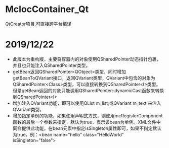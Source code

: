 # McIocContainer_Qt
QtCreator项目,可直接跨平台编译

# 2019/12/22
- 此版本为重构版，主要将容器内的对象使用QSharedPointer动态指针包裹，并且也只能注入QSharedPointer类型。
- getBean返回QSharedPointer\<QObject\>类型，同时增加getBeanToQVariant接口，返回QVariant类型，QVariant中包含的对象为QSharedPointer\<Class\>类型，可以直接转换到QSharedPointer\<I\>类型。但是getBean返回的对象只能调用QSharedPointer::dynamicCast函数来转换到QSharedPointer\<I\>
- 增加注入QVariant功能，即可以使用QList<QVariant> m_list;或QVariant m_text;来注入QVariant类型。
- 增加指定单例的功能，如果使用声明式方式，则使用mcRegisterComponent函数的最后一个参数来指定，默认为true，表示该bean为单例。XML文件中同样提供此功能，在bean元素中指定isSingleton属性即可，如果不指定默认为true。例：\<bean name="hello" class="HelloWorld" isSingleton="false"\>
